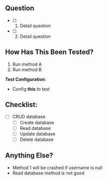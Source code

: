 ## Question

- [ ] 1. Detail question
- [ ] 2. Detail question

## How Has This Been Tested?

1. Run method A
2. Run method B

**Test Configuration**:
- Config **this** to test

## Checklist:

- [ ] CRUD database
  - [ ] Create database
  - [ ] Read database
  - [ ] Update database
  - [ ] Delete database

## Anything Else?

- Method 1 will be crashed if username is null
- Read database method is not good